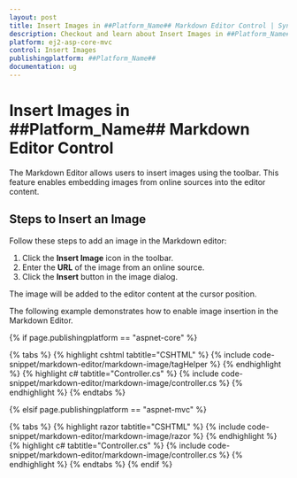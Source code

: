```yaml
---
layout: post
title: Insert Images in ##Platform_Name## Markdown Editor Control | Syncfusion
description: Checkout and learn about Insert Images in ##Platform_Name## Markdown Editor control of Syncfusion Essential JS 2 and more details.
platform: ej2-asp-core-mvc
control: Insert Images
publishingplatform: ##Platform_Name##
documentation: ug
---
```


# Insert Images in ##Platform_Name## Markdown Editor Control

The Markdown Editor allows users to insert images using the toolbar. This feature enables embedding images from online sources into the editor content.

## Steps to Insert an Image  

Follow these steps to add an image in the Markdown editor:

1. Click the **Insert Image** icon in the toolbar.
2. Enter the **URL** of the image from an online source.
3. Click the **Insert** button in the image dialog.

The image will be added to the editor content at the cursor position.

The following example demonstrates how to enable image insertion in the Markdown Editor.

{% if page.publishingplatform == "aspnet-core" %}

{% tabs %}
{% highlight cshtml tabtitle="CSHTML" %}
{% include code-snippet/markdown-editor/markdown-image/tagHelper %}
{% endhighlight %}
{% highlight c# tabtitle="Controller.cs" %}
{% include code-snippet/markdown-editor/markdown-image/controller.cs %}
{% endhighlight %}
{% endtabs %}

{% elsif page.publishingplatform == "aspnet-mvc" %}

{% tabs %}
{% highlight razor tabtitle="CSHTML" %}
{% include code-snippet/markdown-editor/markdown-image/razor %}
{% endhighlight %}
{% highlight c# tabtitle="Controller.cs" %}
{% include code-snippet/markdown-editor/markdown-image/controller.cs %}
{% endhighlight %}
{% endtabs %}
{% endif %}